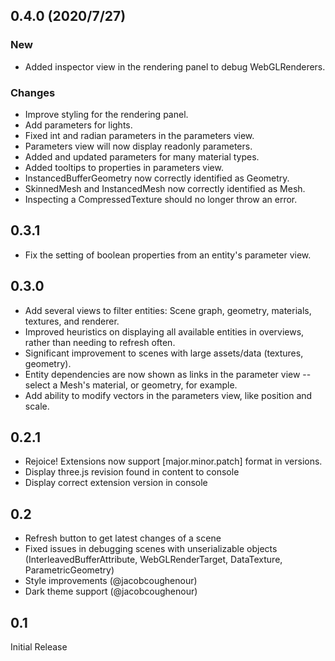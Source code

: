 ## 0.4.0 (2020/7/27)

### New

* Added inspector view in the rendering panel to debug WebGLRenderers.

### Changes

* Improve styling for the rendering panel.
* Add parameters for lights.
* Fixed int and radian parameters in the parameters view.
* Parameters view will now display readonly parameters.
* Added and updated parameters for many material types.
* Added tooltips to properties in parameters view.
* InstancedBufferGeometry now correctly identified as Geometry. 
* SkinnedMesh and InstancedMesh now correctly identified as Mesh.
* Inspecting a CompressedTexture should no longer throw an error.

## 0.3.1

* Fix the setting of boolean properties from an entity's parameter view.

## 0.3.0

* Add several views to filter entities: Scene graph, geometry, materials, textures, and renderer.
* Improved heuristics on displaying all available entities in overviews, rather than needing to refresh often.
* Significant improvement to scenes with large assets/data (textures, geometry).
* Entity dependencies are now shown as links in the parameter view -- select a Mesh's material, or geometry, for example.
* Add ability to modify vectors in the parameters view, like position and scale.

## 0.2.1

* Rejoice! Extensions now support [major.minor.patch] format in versions.
* Display three.js revision found in content to console
* Display correct extension version in console

## 0.2

* Refresh button to get latest changes of a scene
* Fixed issues in debugging scenes with unserializable objects (InterleavedBufferAttribute, WebGLRenderTarget, DataTexture, ParametricGeometry)
* Style improvements (@jacobcoughenour)
* Dark theme support (@jacobcoughenour)

## 0.1

Initial Release
